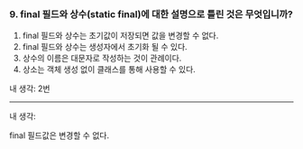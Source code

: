 ### 9. final 필드와 상수(static final)에 대한 설명으로 틀린 것은 무엇입니까?

1. final 필드와 상수는 초기값이 저장되면 값을 변경할 수 없다.
2. final 필드와 상수는 생성자에서 초기화 될 수 있다.
3. 상수의 이름은 대문자로 작성하는 것이 관례이다.
4. 상소는 객체 생성 없이 클래스를 통해 사용할 수 있다.

내 생각: 2번

---
내 생각:

final 필드값은 변경할 수 없다. 